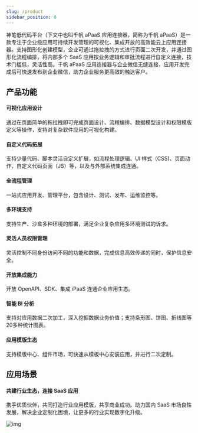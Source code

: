 ```yaml
---
slug: /product
sidebar_position: 0
---
```


神笔低代码平台（下文中也叫千帆 aPaaS 应用连接器，简称为千帆 aPaaS）是一款专注于企业级应用可持续开发管理的可视化、集成开放的高效能云上应用连接器。支持图形化创建模型，企业可通过拖拉拽的方式进行页面二次开发，并通过图形化流程编排，将内部多个 SaaS 应用按业务逻辑和审批流程进行自定义连接，技术门槛低，灵活性高。千帆 aPaaS 应用连接器与企业微信无缝连接，应用开发完成后可快速发布到企业微信，助力企业服务更高效的触达客户。


## 产品功能

#### 可视化应用设计

通过在页面简单的拖拉拽即可完成页面设计、流程编排、数据模型设计和权限模版定义等操作，支持对复杂软件应用的可视化构建。

#### 自定义代码拓展
支持少量代码、脚本灵活自定义扩展，如流程处理逻辑、UI 样式（CSS)、页面动作、自定义代码页面（JS）等，以及与外部系统集成连通。

#### 全流程管理
一站式应用开发、管理平台，包含设计、测试、发布、运维监控等。

#### 多环境支持
支持生产、沙盒多种环境的部署，满足企业复杂应用多环境测试的诉求。

#### 灵活人员权限管理
灵活控制不同身份访问不同的功能和数据，完成信息高效传递的同时，保护信息安全。

#### 开放集成能力
开放 OpenAPI、SDK、集成 iPaaS 连通企业应用生态。

#### 智能 BI 分析
支持对应用数据二次加工，深入挖掘数据业务价值；支持条形图、饼图、折线图等20多种统计图表。

#### 应用模版生态
支持模版中心、组件市场，可快速从模板中心安装应用，并进行二次定制。



## 应用场景
#### 共建行业生态，连接 SaaS 应用
携手优质伙伴，共同打造行业应用模版，共享商业成功。助力国内 SaaS 市场良性发展，解决企业定制化困境，让更多的行业实现数字化升级。


![img](https://main.qcloudimg.com/raw/90a95797ec024f78919c43d0c3811171.svg)

